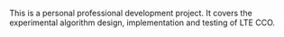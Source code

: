 This is a personal professional development project. It covers the  experimental algorithm design, implementation and testing of LTE CCO.
